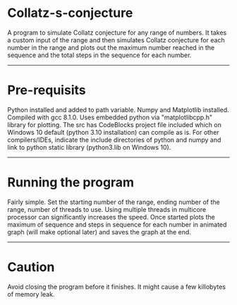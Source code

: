 # Collatz-s-conjecture
A program to simulate Collatz conjecture for any range of numbers. It takes a custom input of the range and then simulates Collatz conjecture for each number in the range and plots out the maximum number reached in the sequence and the total steps in the sequence for each number.
________________________________________________________________________________________________________________

# Pre-requisits
Python installed and added to path variable. Numpy and Matplotlib installed.
Compiled with gcc 8.1.0. Uses embedded python via "matplotlibcpp.h" library for plotting.
The src has CodeBlocks project file included which on Windows 10 default (python 3.10 installation) can compile as is. For other compilers/IDEs, indicate the include directories of python and numpy and link to python static library (python3.lib on Windows 10).
________________________________________________________________________________________________________________

# Running the program
Fairly simple. Set the starting number of the range, ending number of the range, number of threads to use. Using multiple threads in multicore processor can significantly increases the speed. Once started plots the maximum of sequence and steps in sequence for each number in animated graph (will make optional later) and saves the graph at the end.
________________________________________________________________________________________________________________

# Caution
Avoid closing the program before it finishes. It might cause a few killobytes of memory leak.
